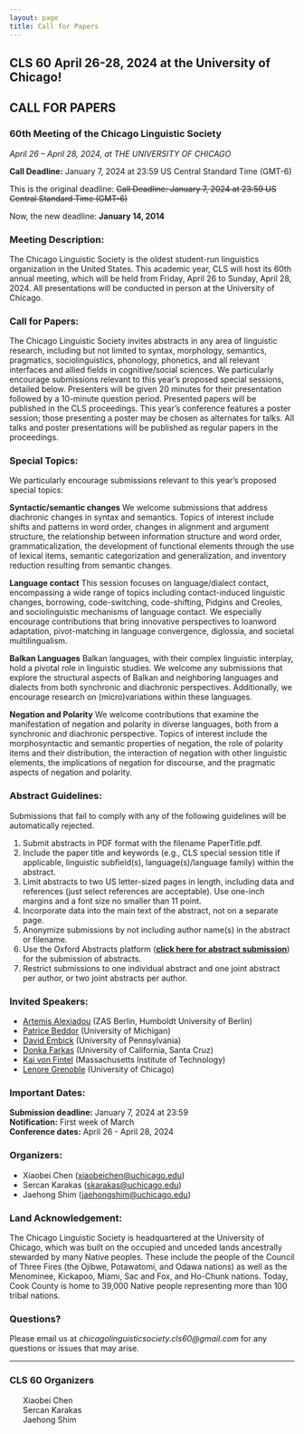 ```yaml
---
layout: page
title: Call for Papers
---
```


<h2>
  CLS 60 April 26-28, 2024 at the University of Chicago!
</h2>



  




<h2>
  CALL FOR PAPERS
</h2>
<h3>
  60th Meeting of the Chicago Linguistic Society<br>
</h3>

_April 26 – April 28, 2024, at THE UNIVERSITY OF CHICAGO_
  
**Call Deadline:** January 7, 2024 at 23:59 US Central Standard Time (GMT-6)
<p>This is the original deadline: <del>Call Deadline: January 7, 2024 at 23:59 US Central Standard Time (GMT-6)</del></p>

<p>Now, the new deadline: <strong>January 14, 2014</strong></p>


<h3>Meeting Description:</h3>
  
The Chicago Linguistic Society is the oldest student-run linguistics organization in the United States. This academic year, CLS will host its 60th annual meeting, which will be held from Friday, April 26 to Sunday, April 28, 2024. All presentations will be conducted in person at the University of Chicago.

<h3>Call for Papers:</h3>

The Chicago Linguistic Society invites abstracts in any area of linguistic research, including but not limited to syntax, morphology, semantics, pragmatics, sociolinguistics, phonology, phonetics, and all relevant interfaces and allied fields in cognitive/social sciences. We particularly encourage submissions relevant to this year’s proposed special sessions, detailed below.
Presenters will be given 20 minutes for their presentation followed by a 10-minute question period. Presented papers will be published in the CLS proceedings. This year’s conference features a poster session; those presenting a poster may be chosen as alternates for talks. All talks and poster presentations will be published as regular papers in the proceedings.


<h3>Special Topics:</h3>

We particularly encourage submissions relevant to this year’s proposed special topics:

<strong>Syntactic/semantic changes</strong>
We welcome submissions that address diachronic changes in syntax and semantics. Topics of interest include shifts and patterns in word order, changes in alignment and argument structure, the relationship between information structure and word order, grammaticalization, the development of functional elements through the use of lexical items, semantic categorization and generalization, and inventory reduction resulting from semantic changes.

<strong>Language contact</strong>
This session focuses on language/dialect contact, encompassing a wide range of topics including contact-induced linguistic changes, borrowing, code-switching, code-shifting, Pidgins and Creoles, and sociolinguistic mechanisms of language contact. We especially encourage contributions that bring innovative perspectives to loanword adaptation, pivot-matching in language convergence, diglossia, and societal multilingualism.

<strong>Balkan Languages</strong>
Balkan languages, with their complex linguistic interplay, hold a pivotal role in linguistic studies. We welcome any submissions that explore the structural aspects of Balkan and neighboring languages and dialects from both synchronic and diachronic perspectives. Additionally, we encourage research on (micro)variations within these languages.

<strong>Negation and Polarity</strong>
We welcome contributions that examine the manifestation of negation and polarity in diverse languages, both from a synchronic and diachronic perspective. Topics of interest include the morphosyntactic and semantic properties of negation, the role of polarity items and their distribution, the interaction of negation with other linguistic elements, the implications of negation for discourse, and the pragmatic aspects of negation and polarity.



<h3>Abstract Guidelines:</h3>

Submissions that fail to comply with any of the following guidelines will be automatically rejected.
<ol>
  <li>Submit abstracts in PDF format with the filename PaperTitle.pdf.</li>
  <li>Include the paper title and keywords (e.g., CLS special session title if applicable, linguistic subfield(s), language(s)/language family) within the abstract.</li>
  <li>Limit abstracts to two US letter-sized pages in length, including data and references (just select references are acceptable). Use one-inch margins and a font size no smaller than 11 point.</li>
  <li>Incorporate data into the main text of the abstract, not on a separate page.</li>
  <li>Anonymize submissions by not including author name(s) in the abstract or filename.</li>
  <li>Use the Oxford Abstracts platform (<strong><a href="https://app.oxfordabstracts.com/stages/6919/submitter">click here for abstract submission</a></strong>) for the submission of abstracts.</li>
  <li>Restrict submissions to one individual abstract and one joint abstract per author, or two joint abstracts per author.</li>
</ol>

<h3>Invited Speakers:</h3>

- <a href="https://www.leibniz-zas.de/en/people/details/alexiadou-artemis/alexiadou-artemis/">Artemis Alexiadou</a> (ZAS Berlin, Humboldt University of Berlin)
- <a href="https://sites.lsa.umich.edu/beddor//">Patrice Beddor</a> (University of Michigan)
- <a href="https://www.ling.upenn.edu/~embick///">David Embick</a> (University of Pennsylvania)
- <a href="https://people.ucsc.edu/~farkas////">Donka Farkas</a> (University of California, Santa Cruz)
-  <a href="https://www.kaivonfintel.org/about///">Kai von Fintel</a> (Massachusetts Institute of Technology)
- <a href="https://lucian.uchicago.edu/blogs/grenoble//">Lenore Grenoble</a> (University of Chicago)

<h3>Important Dates:</h3>

<strong>Submission deadline:</strong> January 7, 2024 at 23:59<br>
<strong>Notification:</strong> First week of March<br>
<strong>Conference dates:</strong> April 26 - April 28, 2024<br>



<h3>Organizers:</h3>

- Xiaobei Chen (<a href="mailto:xiaobeichen@uchicago.edu">xiaobeichen@uchicago.edu</a>)
- Sercan Karakas (<a href="mailto:skarakas@uchicago.edu">skarakas@uchicago.edu</a>)
- Jaehong Shim (<a href="mailto:jaehongshim@uchicago.edu">jaehongshim@uchicago.edu</a>)


<h3>Land Acknowledgement:</h3>

The Chicago Linguistic Society is headquartered at the University of Chicago, which was built on the occupied and unceded lands ancestrally stewarded by many Native peoples. These include the people of the Council of Three Fires (the Ojibwe, Potawatomi, and Odawa nations) as well as the Menominee, Kickapoo, Miami, Sac and Fox, and Ho-Chunk nations. Today, Cook County is home to 39,000 Native people representing more than 100 tribal nations.

<h3>Questions?</h3>

Please email us at _chicagolinguisticsociety.cls60@gmail.com_ for any questions or issues that may arise.

__________________________________________________________________________

<div class="organizers">
<h3>CLS 60 Organizers</h3>
<ul style="list-style:none;">
    <li>Xiaobei Chen</li>
    <li>Sercan Karakas</li>
    <li>Jaehong Shim</li>
    
</ul>
</div>

